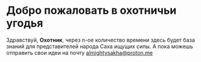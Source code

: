 # Добро пожаловать в охотничьи угодья
Здравствуй, **Охотник**, через n-ое количество времени здесь будет база знаний для представителей народа Саха ищущих силы. А пока можешь отправить свои идеи на почту almightysakha@proton.me
